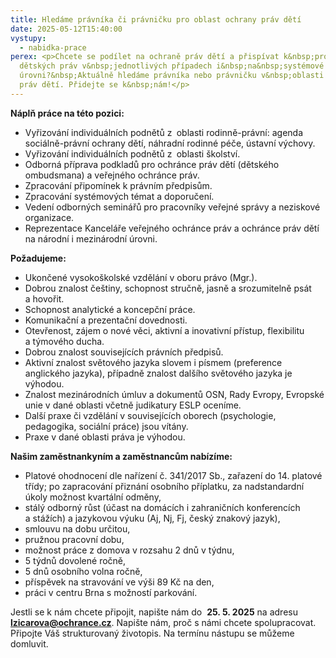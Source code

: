 ```yaml
---
title: Hledáme právníka či právničku pro oblast ochrany práv dětí
date: 2025-05-12T15:40:00
vystupy:
  - nabidka-prace
perex: <p>Chcete se podílet na ochraně práv dětí a přispívat k&nbsp;prosazování
  dětských práv v&nbsp;jednotlivých případech i&nbsp;na&nbsp;systémové
  úrovni?&nbsp;Aktuálně hledáme právníka nebo právničku v&nbsp;oblasti ochrany
  práv dětí. Přidejte se k&nbsp;nám!</p>
---
```

<p>
<strong>Náplň práce na této pozici:</strong></p>
<ul>
<li>Vyřizování individuálních podnětů z
<strong>&nbsp;</strong>oblasti rodinně-právní: agenda sociálně-právní ochrany dětí, náhradní rodinné péče, ústavní výchovy.</li>
<li>Vyřizování individuálních podnětů z
<strong>&nbsp;</strong>oblasti školství.</li>
<li>Odborná příprava podkladů pro ochránce práv dětí (dětského ombudsmana) a veřejného ochránce práv.</li>
<li>Zpracování připomínek k právním předpisům.</li>
<li>Zpracování systémových témat a doporučení.</li>
<li>Vedení odborných seminářů pro pracovníky veřejné správy a neziskové organizace.</li>
<li>Reprezentace Kanceláře veřejného ochránce práv a ochránce práv dětí na národní i mezinárodní úrovni.</li></ul>
<p>
<strong>Požadujeme:</strong></p>
<ul>
<li>Ukončené vysokoškolské vzdělání v&nbsp;oboru právo (Mgr.).</li>
<li>Dobrou znalost češtiny, schopnost stručně, jasně a&nbsp;srozumitelně psát a&nbsp;hovořit.</li>
<li>Schopnost analytické a&nbsp;koncepční práce.</li>
<li>Komunikační a prezentační dovednosti.</li>
<li>Otevřenost, zájem o&nbsp;nové věci, aktivní a&nbsp;inovativní přístup, flexibilitu a&nbsp;týmového ducha.</li>
<li>Dobrou znalost souvisejících právních předpisů.</li>
<li>Aktivní znalost světového jazyka slovem i&nbsp;písmem (preference anglického jazyka), případně znalost dalšího světového jazyka je výhodou.</li>
<li>Znalost mezinárodních úmluv a dokumentů OSN, Rady Evropy, Evropské unie v dané oblasti včetně judikatury ESLP oceníme. </li>
<li>Další praxe či vzdělání v&nbsp;souvisejících oborech (psychologie, pedagogika, sociální práce) jsou vítány.</li>
<li>Praxe v&nbsp;dané oblasti práva je výhodou.</li></ul>
<p>
<strong>Našim zaměstnankyním a&nbsp;zaměstnancům nabízíme:</strong></p>
<ul>
<li>Platové ohodnocení dle nařízení č.&nbsp;341/2017 Sb., zařazení do&nbsp;14. platové třídy; po&nbsp;zapracování přiznání osobního příplatku, za&nbsp;nadstandardní úkoly možnost kvartální odměny,</li>
<li>stálý odborný růst (účast na&nbsp;domácích i&nbsp;zahraničních konferencích a&nbsp;stážích) a jazykovou výuku (Aj, Nj, Fj, český znakový jazyk),</li>
<li>smlouvu na&nbsp;dobu určitou,</li>
<li>pružnou pracovní dobu,</li>
<li>možnost práce z&nbsp;domova v&nbsp;rozsahu 2 dnů v&nbsp;týdnu,</li>
<li>5 týdnů dovolené ročně,</li>
<li>5 dnů osobního volna ročně,</li>
<li>příspěvek na stravování ve výši 89 Kč na den,</li>
<li>práci v&nbsp;centru Brna s&nbsp;možností parkování.</li></ul>
<p>Jestli se k&nbsp;nám chcete připojit, napište nám do&nbsp;
<strong>25. 5. 2025</strong> na&nbsp;adresu&nbsp;
<a href="mailto:lzicarova@ochrance.cz">
<strong>lzicarova@ochrance.cz</strong></a>. Napište nám, proč s&nbsp;námi chcete spolupracovat. Připojte Váš strukturovaný životopis. Na termínu nástupu se můžeme domluvit.</p>

